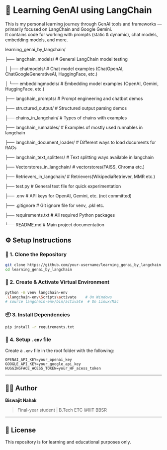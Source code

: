 # 🚀 Learning GenAI using LangChain

This is my personal learning journey through GenAI tools and frameworks — primarily focused on LangChain and Google Gemini.  
It contains code for working with prompts (static & dynamic), chat models, embedding models, and more.

learning_genai_by_langchain/

├── langchain_models/                            # General LangChain model testing

│   ├── chatmodels/                              # Chat model examples (ChatOpenAI, ChatGoogleGenerativeAI, HuggingFace, etc.)

│   └── embeddingmodels/                         # Embedding model examples (OpenAI, Gemini, HuggingFace, etc.)

├── langchain_prompts/                           # Prompt engineering and chatbot demos

├── structured_output/                           # Structured output parsing demos

├── chains_in_langchain/                         # Types of chains with examples

├── langchain_runnables/                         # Examples of mostly used runnables in langchain

├── langchain_document_loader/                   # Different ways to load documents for RAGs

├── langchain_text_splitters/                    # Text splitting ways available in langchain

├── Vectorstores_in_langchain/                   # vectorstores(FAISS, Chroma etc.)

├── Retrievers_in_langchain/                     # Retrievers(WikipediaRetriever, MMR etc.)

├── test.py                                      # General test file for quick experimentation

├── .env                                         # API keys for OpenAI, Gemini, etc. (not committed)

├── .gitignore                                   # Git ignore file for venv, .pkl etc.

├── requirements.txt                             # All required Python packages

└── README.md                                    # Main project documentation


## ⚙️ Setup Instructions

### 🔧 1. Clone the Repository

```bash
git clone https://github.com/your-username/learning_genai_by_langchain.git
cd learning_genai_by_langchain
```

### 🐍 2. Create & Activate Virtual Environment

```bash
python -m venv langchain-env
.\langchain-env\Scripts\activate    # On Windows
# source langchain-env/bin/activate  # On Linux/Mac
```

### 📦 3. Install Dependencies

```bash
pip install -r requirements.txt
```

### 🔐 4. Setup `.env` file

Create a `.env` file in the root folder with the following:

```env
OPENAI_API_KEY=your_openai_key
GOOGLE_API_KEY=your_google_api_key
HUGGINGFACE_ACESS_TOKEN=your_HF_acess_token
```

---

## 🧑‍💻 Author

**Biswajit Nahak**  
> Final-year student | B.Tech ETC @IIIT BBSR

---

## 📜 License

This repository is for learning and educational purposes only.
